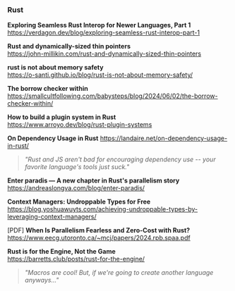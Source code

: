 ### Rust

**Exploring Seamless Rust Interop for Newer Languages, Part 1**  
https://verdagon.dev/blog/exploring-seamless-rust-interop-part-1

**Rust and dynamically-sized thin pointers**  
https://john-millikin.com/rust-and-dynamically-sized-thin-pointers

**rust is not about memory safety**  
https://o-santi.github.io/blog/rust-is-not-about-memory-safety/

**The borrow checker within**  
https://smallcultfollowing.com/babysteps/blog/2024/06/02/the-borrow-checker-within/

**How to build a plugin system in Rust**  
https://www.arroyo.dev/blog/rust-plugin-systems

**On Dependency Usage in Rust**
https://landaire.net/on-dependency-usage-in-rust/

> _"Rust and JS aren't bad for encouraging dependency use -- your favorite
> language's tools just suck."_

**Enter paradis — A new chapter in Rust's parallelism story**  
https://andreaslongva.com/blog/enter-paradis/

**Context Managers: Undroppable Types for Free**  
https://blog.yoshuawuyts.com/achieving-undroppable-types-by-leveraging-context-managers/

[PDF] **When Is Parallelism Fearless and Zero-Cost with Rust?**  
https://www.eecg.utoronto.ca/~mcj/papers/2024.rpb.spaa.pdf

**Rust is for the Engine, Not the Game**  
https://barretts.club/posts/rust-for-the-engine/

> _"Macros are cool! But, if we're going to create another language anyways..."_
